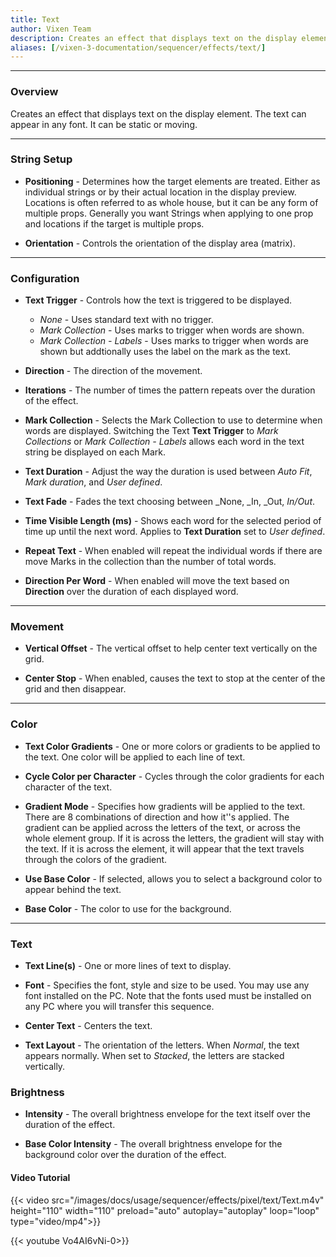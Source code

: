 ```yaml
---
title: Text
author: Vixen Team
description: Creates an effect that displays text on the display element.
aliases: [/vixen-3-documentation/sequencer/effects/text/]
---
```


---

### Overview

Creates an effect that displays text on the display element.
The text can appear in any font. It can be static or moving.

---

### String Setup
    
  * **Positioning** - Determines how the target elements are treated.  Either as individual strings or by their actual location in the display preview.
                      Locations is often referred to as whole house, but it can be any form of multiple props. 
                      Generally you want Strings when applying to one prop and locations if the target is multiple props.
  
  * **Orientation** - Controls the orientation of the display area (matrix).

---

### Configuration

* **Text Trigger** - Controls how the text is triggered to be displayed.
    * _None_ - Uses standard text with no trigger.
    * _Mark Collection_ - Uses marks to trigger when words are shown.
    * _Mark Collection - Labels_ - Uses marks to trigger when words are shown but addtionally uses the label on the mark as the text.

* **Direction** - The direction of the movement.

* **Iterations** - The number of times the pattern repeats over the duration of the effect.

* **Mark Collection** - Selects the Mark Collection to use to determine when words are displayed.
                        Switching the Text **Text Trigger** to _Mark Collections_ or _Mark Collection - Labels_ allows each word in the text string be displayed on each Mark.

* **Text Duration** - Adjust the way the duration is used between _Auto Fit_, _Mark duration_, and _User defined_.

* **Text Fade** - Fades the text choosing between _None, _In, _Out, _In/Out_.

* **Time Visible Length (ms)** - Shows each word for the selected period of time up until the next word.  Applies to **Text Duration** set to _User defined_.

* **Repeat Text** - When enabled will repeat the individual words if there are move Marks in the collection than the number of total words.

* **Direction Per Word** - When enabled will move the text based on **Direction** over the duration of each displayed word.

---

### Movement

* **Vertical Offset** - The vertical offset to help center text vertically on the grid.

* **Center Stop** - When enabled, causes the text to stop at the center of the grid and then disappear.

---

### Color

* **Text Color Gradients** - One or more colors or gradients to be applied to the text. One color will be applied to each line of text.

* **Cycle Color per Character** - Cycles through the color gradients for each character of the text.

* **Gradient Mode** - Specifies how gradients will be applied to the text. There are 8 combinations of direction and how it''s applied. 
The gradient can be applied across the letters of the text, or across the whole element group. 
If it is across the letters, the gradient will stay with the text. 
If it is across the element, it will appear that the text travels through the colors of the gradient.

* **Use Base Color** - If selected, allows you to select a background color to appear behind the text.

* **Base Color** - The color to use for the background.
   
---

### Text

* **Text Line(s)** - One or more lines of text to display.

* **Font** - Specifies the font, style and size to be used. You may use any font installed on the PC. Note that the fonts used must be installed on any PC where you will transfer this sequence.

* **Center Text** - Centers the text.

* **Text Layout** - The orientation of the letters. When _Normal_, the text appears normally. When set to _Stacked_, the letters are stacked vertically.

### Brightness

* **Intensity** - The overall brightness envelope for the text itself over the duration of the effect.

* **Base Color Intensity** - The overall brightness envelope for the background color over the duration of the effect.

#### Video Tutorial

{{< video src="/images/docs/usage/sequencer/effects/pixel/text/Text.m4v" height="110" width="110" preload="auto" autoplay="autoplay" loop="loop" type="video/mp4">}}

{{< youtube Vo4AI6vNi-0>}}
